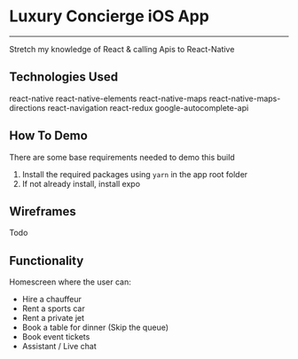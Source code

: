 # Luxury Concierge iOS App
---

Stretch my knowledge of React & calling Apis to React-Native

## Technologies Used

react-native
react-native-elements
react-native-maps
react-native-maps-directions
react-navigation
react-redux
google-autocomplete-api

## How To Demo

There are some base requirements needed to demo this build

1. Install the required packages using `yarn` in the app root folder
2. If not already install, install expo

## Wireframes

Todo

## Functionality

Homescreen where the user can:
-   Hire a chauffeur
-   Rent a sports car 
-   Rent a private jet
-   Book a table for dinner (Skip the queue)
-   Book event tickets
-   Assistant / Live chat